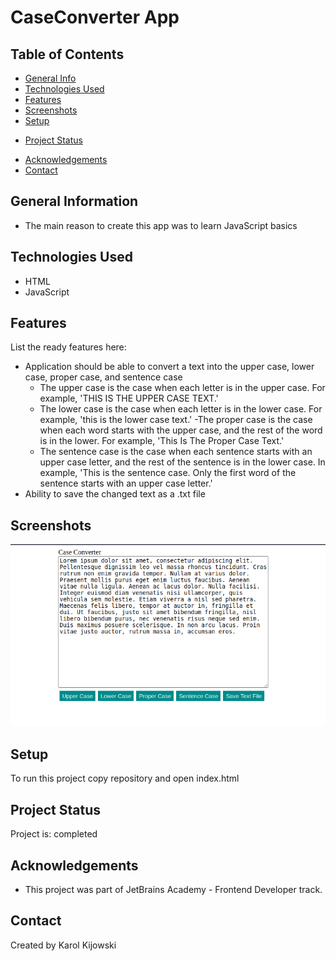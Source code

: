 # CaseConverter App

## Table of Contents
* [General Info](#general-information)
* [Technologies Used](#technologies-used)
* [Features](#features)
* [Screenshots](#screenshots)
* [Setup](#setup)
<!-- * [Usage](#usage) -->
* [Project Status](#project-status)
<!-- * [Room for Improvement](#room-for-improvement) -->
* [Acknowledgements](#acknowledgements)
* [Contact](#contact)

## General Information
- The main reason to create this app was to learn JavaScript basics

## Technologies Used
- HTML
- JavaScript
 
## Features
List the ready features here:
- Application should be able to convert a text into the upper case, lower case, proper case, and sentence case
  - The upper case is the case when each letter is in the upper case. 
    For example, 'THIS IS THE UPPER CASE TEXT.'
  - The lower case is the case when each letter is in the lower case. 
    For example, 'this is the lower case text.'
  -The proper case is the case when each word starts with the upper case, and the rest of the word is in the lower. 
    For example, 'This Is The Proper Case Text.'
  - The sentence case is the case when each sentence starts with an upper case letter, and the rest of the sentence is in the lower case. 
    In example, 'This is the sentence case. Only the first word of the sentence starts with an upper case letter.'
- Ability to save the changed text as a .txt file

## Screenshots
 ![alt text](./img/screenshot.png)
 
## Setup
To run this project copy repository and open index.html

## Project Status
Project is: completed 

## Acknowledgements
- This project was part of JetBrains Academy - Frontend Developer track.

## Contact
Created by Karol Kijowski

